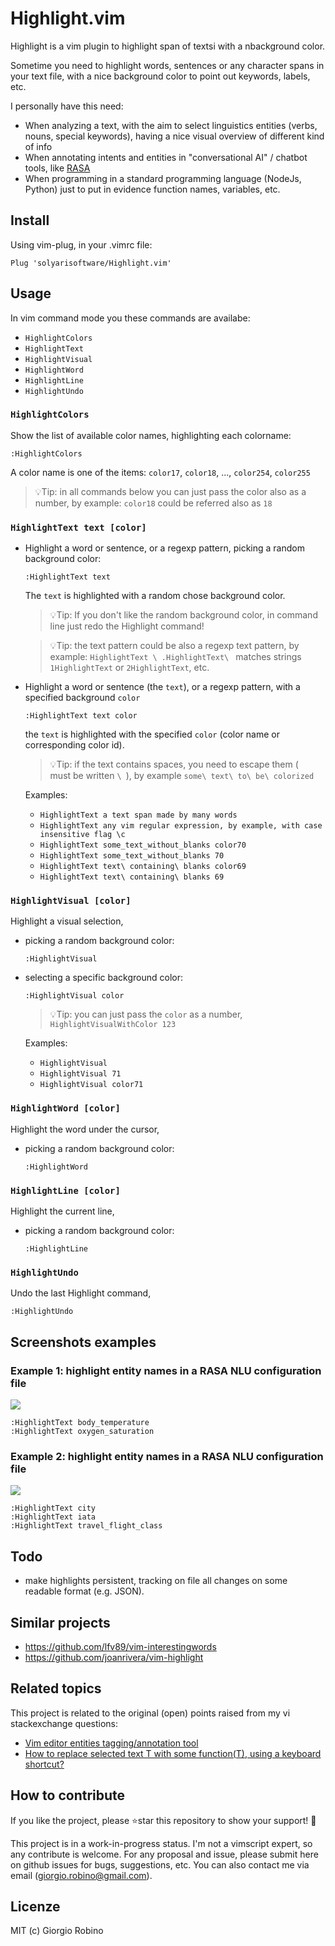 # Highlight.vim

Highlight is a vim plugin to highlight span of textsi with a nbackground color.

Sometime you need to highlight words, sentences or any character spans in your text file, 
with a nice background color to point out keywords, labels, etc.

I personally have this need: 
- When analyzing a text, with the aim to select linguistics entities 
  (verbs, nouns, special keywords), 
  having a nice visual overview of different kind of info 
- When annotating intents and entities in "conversational AI" / chatbot tools, 
  like [RASA](www.rasa.com)
- When programming in a standard programming language (NodeJs, Python) 
  just to put in evidence function names, variables, etc.


## Install

Using vim-plug, in your .vimrc file:
```
Plug 'solyarisoftware/Highlight.vim'
```


## Usage

In vim command mode you these commands are availabe:

- `HighlightColors`
- `HighlightText`
- `HighlightVisual`
- `HighlightWord`
- `HighlightLine`
- `HighlightUndo`

### `HighlightColors` 

Show the list of available color names, highlighting each colorname:
```
:HighlightColors
```
A color name is one of the items: 
`color17`, `color18`, ..., `color254`, `color255`

> 💡Tip: in all commands below you can just pass the color also as a number, 
> by example: `color18` could be referred also as `18`

### `HighlightText text [color]` 
- Highlight a word or sentence,  or a regexp pattern, picking a random background color:
  ```
  :HighlightText text
  ```
  The `text` is highlighted with a random chose background color.

  > 💡Tip: If you don't like the random background color, 
  > in command line just redo the Highlight command!

  > 💡Tip: the text pattern could be also a regexp text pattern, 
  > by example: `HighlightText \ .HighlightText\ ` 
  > matches strings ` 1HighlightText ` or  ` 2HighlightText `, etc. 

- Highlight a word or sentence (the `text`), or a regexp pattern, with a specified background `color`
  ```
  :HighlightText text color  
  ```
  the `text` is highlighted with the specified `color` (color name or corresponding color id). 

  > 💡Tip: if the text contains spaces, you need to escape them (` ` must be written `\ `), 
  > by example `some\ text\ to\ be\ colorized`

  Examples:
  - `HighlightText a text span made by many words`
  - `HighlightText any vim regular expression, by example, with case insensitive flag \c`
  - `HighlightText some_text_without_blanks color70`
  - `HighlightText some_text_without_blanks 70`
  - `HighlightText text\ containing\ blanks color69`
  - `HighlightText text\ containing\ blanks 69`

### `HighlightVisual [color]` 

Highlight a visual selection, 
- picking a random background color:
  ```
  :HighlightVisual 
  ```

- selecting a specific background color:
  ```
  :HighlightVisual color
  ```
  > 💡Tip:  you can just pass the `color` as a number, `HighlightVisualWithColor 123`

  Examples:
  - `HighlightVisual`
  - `HighlightVisual 71`
  - `HighlightVisual color71`

### `HighlightWord [color]` 

Highlight the word under the cursor, 
- picking a random background color:
  ```
  :HighlightWord 
  ```

### `HighlightLine [color]` 

Highlight the current line, 
- picking a random background color:
  ```
  :HighlightLine 
  ```

### `HighlightUndo` 

Undo the last Highlight command, 
```
:HighlightUndo 
```


## Screenshots examples

### Example 1: highlight entity names in a RASA NLU configuration file 

![](screenshots/screenshot-1.png?raw=true)

```
:HighlightText body_temperature
:HighlightText oxygen_saturation
```

### Example 2: highlight entity names in a RASA NLU configuration file 

![](screenshots/screenshot-2.png?raw=true)

```
:HighlightText city
:HighlightText iata
:HighlightText travel_flight_class
```


## Todo

- make highlights persistent, tracking on file all changes on some readable format (e.g. JSON).  


## Similar projects

- https://github.com/lfv89/vim-interestingwords
- https://github.com/joanrivera/vim-highlight


## Related topics

This project is related to the original (open) points raised from my vi stackexchange questions:

- [Vim editor entities tagging/annotation tool](https://vi.stackexchange.com/questions/34821/vim-editor-entities-tagging-annotation-tool) 
- [How to replace selected text T with some function(T), using a keyboard shortcut?](https://vi.stackexchange.com/questions/34823/how-to-replace-selected-text-t-with-some-functiont-using-a-keyboard-shortcut/34824#34824) 


## How to contribute

If you like the project, please ⭐️star this repository to show your support! 🙏

This project is in a work-in-progress status.
I'm not a vimscript expert, so any contribute is welcome.
For any proposal and issue, please submit here on github issues for bugs, suggestions, etc.
You can also contact me via email (giorgio.robino@gmail.com).

## Licenze

MIT (c) Giorgio Robino
